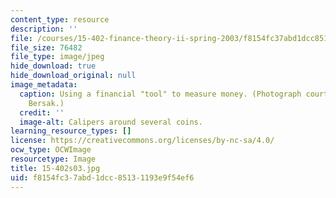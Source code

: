 ```yaml
---
content_type: resource
description: ''
file: /courses/15-402-finance-theory-ii-spring-2003/f8154fc37abd1dcc85131193e9f54ef6_15-402s03.jpg
file_size: 76482
file_type: image/jpeg
hide_download: true
hide_download_original: null
image_metadata:
  caption: Using a financial "tool" to measure money. (Photograph courtesy of Daniel
    Bersak.)
  credit: ''
  image-alt: Calipers around several coins.
learning_resource_types: []
license: https://creativecommons.org/licenses/by-nc-sa/4.0/
ocw_type: OCWImage
resourcetype: Image
title: 15-402s03.jpg
uid: f8154fc3-7abd-1dcc-8513-1193e9f54ef6
---
```

